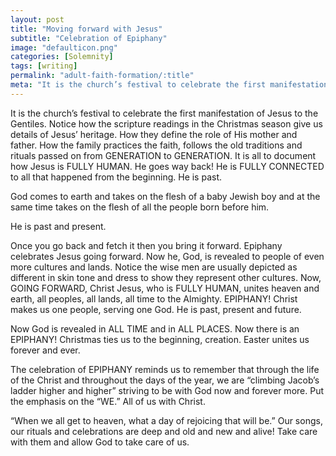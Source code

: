 ```yaml
---
layout: post
title: "Moving forward with Jesus"
subtitle: "Celebration of Epiphany"
image: "defaulticon.png"
categories: [Solemnity]
tags: [writing]
permalink: "adult-faith-formation/:title"
meta: "It is the church’s festival to celebrate the first manifestation of Jesus to the Gentiles. Notice how the scripture readings in the Christmas season give us details of Jesus’ heritage. How they define the role of His mother and father. How the family practices the faith, follows the old traditions and rituals passed on from GENERATION to GENERATION. It is all to document how Jesus is FULLY HUMAN. He goes way back! He is FULLY CONNECTED to all that happened from the beginning. He is past."
---
```

It is the church’s festival to celebrate the first manifestation of Jesus to the Gentiles. Notice how the scripture readings in the Christmas season give us details of Jesus’ heritage. How they define the role of His mother and father. How the family practices the faith, follows the old traditions and rituals passed on from GENERATION to GENERATION. It is all to document how Jesus is FULLY HUMAN. He goes way back! He is FULLY CONNECTED to all that happened from the beginning. He is past.
<!--more-->

God comes to earth and takes on the flesh of a baby Jewish boy and at the same time takes on the flesh of all the people born before him.

He is past and present.

Once you go back and fetch it then you bring it forward. Epiphany celebrates Jesus going forward. Now he, God, is revealed to people of even more cultures and lands. Notice the wise men are usually depicted as different in skin tone and dress to show they represent other cultures. Now, GOING FORWARD, Christ Jesus, who is FULLY HUMAN, unites heaven and earth, all peoples, all lands, all time to the Almighty. EPIPHANY! Christ makes us one people, serving one God. He is past, present and future.

Now God is revealed in ALL TIME and in ALL PLACES. Now there is an EPIPHANY! Christmas ties us to the beginning, creation. Easter unites us forever and ever.

The celebration of EPIPHANY reminds us to remember that through the life of the Christ and throughout the days of the year, we are “climbing Jacob’s ladder higher and higher” striving to be with God now and forever more. Put the emphasis on the “WE.” All of us with Christ.

“When we all get to heaven, what a day of rejoicing that will be.” Our songs, our rituals and celebrations are deep and old and new and alive! Take care with them and allow God to take care of us.